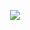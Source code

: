<p align="center">
  <a href="https://spotify-github-profile.vercel.app/api/view?uid=7t0psy9kagwu7irf6i544sl9d&redirect=true">
    <img src="https://spotify-github-profile.vercel.app/api/view?uid=7t0psy9kagwu7irf6i544sl9d&cover_image=true&theme=default&show_offline=false&background_color=121212&interchange=false&bar_color=448410&bar_color_cover=true" />
  </a>
</p>

